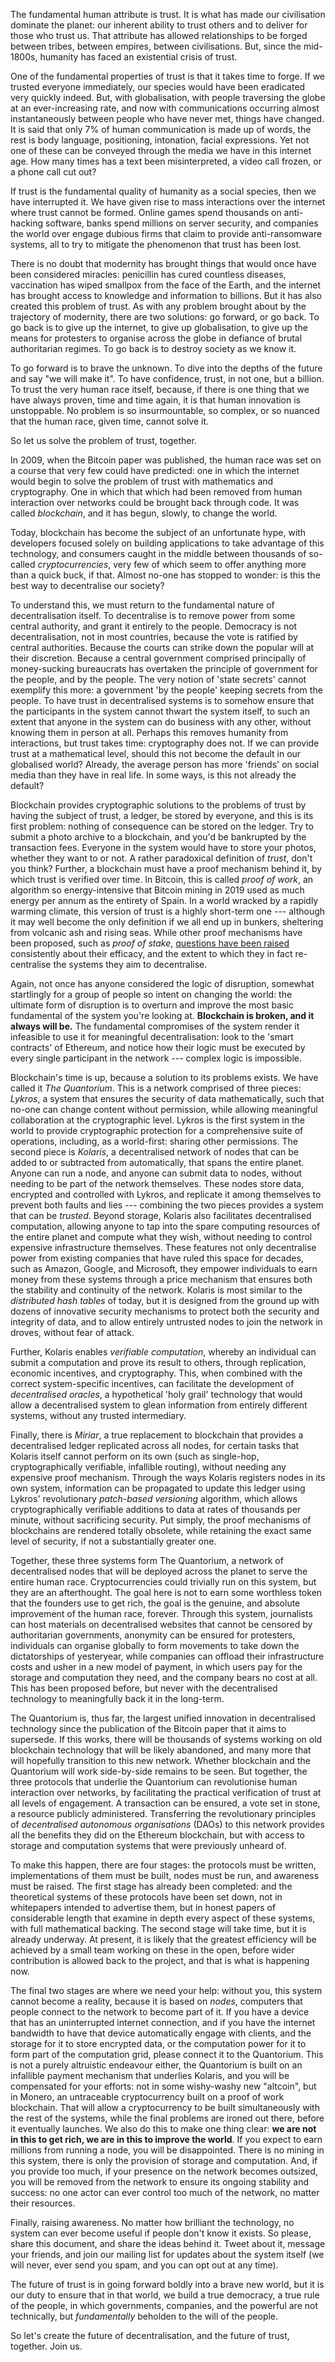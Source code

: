 The fundamental human attribute is trust. It is what has made our
civilisation dominate the planet: our inherent ability to trust others
and to deliver for those who trust us. That attribute has allowed
relationships to be forged between tribes, between empires, between
civilisations. But, since the mid-1800s, humanity has faced an
existential crisis of trust.

One of the fundamental properties of trust is that it takes time to
forge. If we trusted everyone immediately, our species would have been
eradicated very quickly indeed. But, with globalisation, with people
traversing the globe at an ever-increasing rate, and now with
communications occurring almost instantaneously between people who have
never met, things have changed. It is said that only 7% of human
communication is made up of words, the rest is body language,
positioning, intonation, facial expressions. Yet not one of these can be
conveyed through the media we have in this internet age. How many times
has a text been misinterpreted, a video call frozen, or a phone call cut
out?

If trust is the fundamental quality of humanity as a social species,
then we have interrupted it. We have given rise to mass interactions
over the internet where trust cannot be formed. Online games spend
thousands on anti-hacking software, banks spend millions on server
security, and companies the world over engage dubious firms that claim
to provide anti-ransomware systems, all to try to mitigate the
phenomenon that trust has been lost.

There is no doubt that modernity has brought things that would once have
been considered miracles: penicillin has cured countless diseases,
vaccination has wiped smallpox from the face of the Earth, and the
internet has brought access to knowledge and information to billions.
But it has also created this problem of trust. As with any problem
brought about by the trajectory of modernity, there are two solutions:
go forward, or go back. To go back is to give up the internet, to give up
globalisation, to give up the means for protesters to organise across
the globe in defiance of brutal authoritarian regimes. To go back is to
destroy society as we know it.

To go forward is to brave the unknown. To dive into the depths of the
future and say "we will make it". To have confidence, trust, in not
one, but a billion. To trust the very human race itself, because, if
there is one thing that we have always proven, time and time again, it
is that human innovation is unstoppable. No problem is so
insurmountable, so complex, or so nuanced that the human race, given
time, cannot solve it.

So let us solve the problem of trust, together.

In 2009, when the Bitcoin paper was published, the human race was set on
a course that very few could have predicted: one in which the internet
would begin to solve the problem of trust with mathematics and cryptography. One in which
that which had been removed from human interaction over networks could
be brought back through code. It was called *blockchain*, and it has
begun, slowly, to change the world.

Today, blockchain has become the subject of an unfortunate hype, with
developers focused solely on building applications to take advantage of
this technology, and consumers caught in the middle between thousands of
so-called *cryptocurrencies*, very few of which seem to offer anything
more than a quick buck, if that. Almost no-one has stopped to wonder: is this the
best way to decentralise our society?

To understand this, we must return to the fundamental nature of
decentralisation itself. To decentralise is to remove power from some
central authority, and grant it entirely to the people. Democracy is not
decentralisation, not in most countries, because the vote is ratified by
central authorities. Because the courts can strike down the popular will
at their discretion. Because a central government comprised principally
of money-sucking bureaucrats has overtaken the principle of government
for the people, and by the people. The very notion of 'state secrets'
cannot exemplify this more: a government 'by the people' keeping
secrets from the people. To have trust in decentralised systems is to
somehow ensure that the participants in the system cannot thwart the
system itself, to such an extent that anyone in the system can do
business with any other, without knowing them in person at all. Perhaps
this removes humanity from interactions, but trust takes time:
cryptography does not. If we can provide trust at a mathematical level,
should this not become the default in our globalised world? Already, the
average person has more 'friends' on social media than they have in
real life. In some ways, is this not already the default?

Blockchain provides cryptographic solutions to the problems of trust by
having the subject of trust, a ledger, be stored by everyone, and this
is its first problem: nothing of consequence can be stored on the
ledger. Try to submit a photo archive to a blockchain, and you'd be
bankrupted by the transaction fees. Everyone in the system would have to
store your photos, whether they want to or not. A rather paradoxical
definition of *trust*, don't you think? Further, a blockchain must
have a proof mechanism behind it, by which trust is verified
over time. In Bitcoin, this is called *proof of work*, an algorithm so
energy-intensive that Bitcoin mining in 2019 used as much energy per
annum as the entirety of Spain. In a world wracked by a rapidly
warming climate, this version of trust is a highly short-term one ---
although it may well become the only definition if we all end
up in bunkers, sheltering from volcanic ash and rising seas. While other
proof mechanisms have been proposed, such as *proof of stake*,
<a class="text-emerald-500 underline" href="https://medium.com/@BobMcElrath/whats-wrong-with-proof-of-stake-77d4f370be15">questions have been raised</a>
consistently about their efficacy, and the extent to which they in fact re-centralise the systems they aim to
decentralise.

Again, not once has anyone considered the logic of disruption, somewhat
startlingly for a group of people so intent on changing the world: the
ultimate form of disruption is to overturn and improve the most basic
fundamental of the system you're looking at.
**Blockchain is broken, and it always will be.** The fundamental
compromises of the system render it infeasible to use it for meaningful
decentralisation: look to the 'smart contracts' of Ethereum, and
notice how their logic must be executed by every single participant in
the network --- complex logic is impossible.

Blockchain's time is up, because a solution to its problems exists.
We have called it *The Quantorium*. This is a network comprised of three pieces: *Lykros*, a system that
ensures the security of data mathematically, such that no-one can change
content without permission, while allowing meaningful collaboration at
the cryptographic level. Lykros is the first system in the world to
provide cryptographic protection for a comprehensive suite of
operations, including, as a world-first: sharing other permissions. The
second piece is *Kolaris*, a decentralised network of nodes that can be
added to or subtracted from automatically, that spans the entire planet.
Anyone can run a node, and anyone can submit data to nodes, without
needing to be part of the network themselves. These nodes store data,
encrypted and controlled with Lykros, and replicate it among themselves
to prevent both faults and lies --- combining the two pieces provides a
system that can be *trusted*. Beyond storage, Kolaris also facilitates
decentralised computation, allowing anyone to tap into the spare
computing resources of the entire planet and compute what they wish,
without needing to control expensive infrastructure themselves. These
features not only decentralise power from existing companies that have
ruled this space for decades, such as Amazon, Google, and Microsoft,
they empower individuals to earn money from these systems through a
price mechanism that ensures both the stability and continuity of the
network. Kolaris is most similar to the *distributed hash tables* of
today, but it is designed from the ground up with dozens of innovative
security mechanisms to protect both the security and integrity of data,
and to allow entirely untrusted nodes to join the network in droves,
without fear of attack.

Further, Kolaris enables *verifiable computation*, whereby an individual
can submit a computation and prove its result to others, through
replication, economic incentives, and cryptography. This, when combined
with the correct system-specific incentives, can facilitate the development of
*decentralised oracles*, a hypothetical 'holy grail' technology that
would allow a decentralised system to glean information from entirely different
systems, without any trusted intermediary.

Finally, there is *Miriar*, a true replacement to blockchain that provides a
decentralised ledger replicated across all nodes, for certain tasks that
Kolaris itself cannot perform on its own (such as single-hop, cryptographically
verifiable, infallible routing), without needing any expensive proof
mechanism. Through the ways Kolaris registers nodes in its own system,
information can be propagated to update this ledger using Lykros'
revolutionary *patch-based versioning* algorithm, which allows
cryptographically verifiable additions to data at rates of thousands
per minute, without sacrificing security. Put simply, the proof
mechanisms of blockchains are rendered totally obsolete, while retaining
the exact same level of security, if not a substantially greater one.

Together, these three systems form The Quantorium, a network of
decentralised nodes that will be deployed across the planet to serve the
entire human race. Cryptocurrencies could trivially run on this system,
but they are an afterthought. The goal here is not to earn some
worthless token that the founders use to get rich, the goal is the
genuine, and absolute improvement of the human race, forever. Through
this system, journalists can host materials on decentralised websites
that cannot be censored by authoritarian governments, anonymity can be
ensured for protesters, individuals can organise globally to form
movements to take down the dictatorships of yesteryear, while
companies can offload their infrastructure costs and usher in a new
model of payment, in which users pay for the storage and computation
they need, and the company bears no cost at all. This has been proposed
before, but never with the decentralised technology to meaningfully back
it in the long-term.

The Quantorium is, thus far, the largest unified innovation in decentralised
technology since the publication of the Bitcoin paper that it aims to
supersede. If this works, there will be thousands of systems working on
old blockchain technology that will be likely abandoned, and many more
that will hopefully transition to this new network. Whether blockchain and
the Quantorium will work side-by-side remains to be seen. But together, the three
protocols that underlie the Quantorium can revolutionise human
interaction over networks, by facilitating the practical verification of
trust at all levels of engagement. A transaction can be ensured, a vote
set in stone, a resource publicly administered.
Transferring the revolutionary principles of *decentralised autonomous
organisations* (DAOs) to this network provides all the benefits they did
on the Ethereum blockchain, but with access to storage and computation
systems that were previously unheard of.

To make this happen, there are four stages: the protocols must be
written, implementations of them must be built, nodes must be run, and
awareness must be raised. The first stage has already been completed:
and the theoretical systems of these protocols have been set down, not
in whitepapers intended to advertise them, but in honest papers of
considerable length that examine in depth every aspect of these systems,
with full mathematical backing. The second stage will take time, but it is
already underway. At present, it is likely that the greatest efficiency
will be achieved by a small team working on these in the open, before
wider contribution is allowed back to the project, and that is what is
happening now.

The final two stages are where we need your help: without you, this
system cannot become a reality, because it is based on *nodes*,
computers that people connect to the network to become part of it. If
you have a device that has an uninterrupted internet connection, and if
you have the internet bandwidth to have that device automatically engage
with clients, and the storage for it to store encrypted data, or the
computation power for it to form part of the computation grid, please
connect it to the Quantorium. This is not a purely altruistic endeavour
either, the Quantorium is built on an infallible payment mechanism that
underlies Kolaris, and you will be compensated for your efforts: not in
some wishy-washy new "altcoin", but in Monero, an
untraceable cryptocurrency built on a proof of work blockchain. That
will allow a cryptocurrency to be built simultaneously with the rest of
the systems, while the final problems are ironed out there, before it
eventually launches. We also do this to make one thing clear: **we are
not in this to get rich, we are in this to improve the world**. If you
expect to earn millions from running a node, you will be disappointed.
There is no mining in this system, there is only the provision of
storage and computation. And, if you provide too much, if your presence
on the network becomes outsized, you will be removed from the network to
ensure its ongoing stability and success: no one actor can ever control
too much of the network, no matter their resources.

Finally, raising awareness. No matter how brilliant the technology, no
system can ever become useful if people don't know it exists. So
please, share this document, and share the ideas behind it. Tweet about it,
message your friends, and join our mailing list for updates about the
system itself (we will never, ever send you spam, and you can opt out at
any time).

The future of trust is in going forward boldly into a brave new world,
but it is our duty to ensure that in that world, we build a true
democracy, a true rule of the people, in which governments, companies,
and the powerful are not technically, but *fundamentally* beholden to the
will of the people.

So let's create the future of decentralisation, and the future of
trust, together. Join us.
